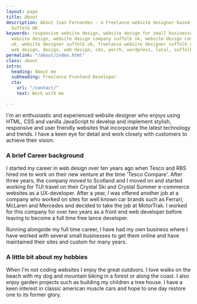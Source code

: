 ```yaml
---
layout: page
title: About
description: About Juan Fernandes - a Freelance website designer based in Woodbridge
  Suffolk UK
keywords: responsive website design, website design for small businesses, affordable
  website design, website design company suffolk uk, website design company woodbridge
  uk, website designer suffolk uk, freelance website designer suffolk uk, responsive
  web design, design, web design, cms, perch, wordpress, local, suffolk uk
permalink: "/about/index.html"
class: about
intro:
  heading: About me
  subheading: Freelance Frontend Developer
  cta:
    url: "/contact/"
    text: Work with me

---
```

I'm an enthusiastic and experienced website designer who enjoys using HTML, CSS and vanilla JavaScript to develop and implement stylish, responsive and user friendly websites that incorporate the latest technology and trends. I have a keen eye for detail and work closely with customers to achieve their vision.

### A brief Career background

I started my career in web design over ten years ago when Tesco and RBS hired me to work on their new venture at the time 'Tesco Compare'. After three years, the company moved to Scotland and I moved on and started working for TUI travel on their Crystal Ski and Crystal Summer e-commerce websites as a UX-developer. After a year, I was offered another job at a company who worked on sites for well known car brands such as Ferrari, McLaren and Mercedes and decided to take the job at MotorTrak. I worked for this company for over two years as a front end web developer before leaving to become a full time free lance developer.

Running alongside my full time career, I have had my own business where I have worked with several small businesses to get them online and have maintained their sites and custom for many years.

### A little bit about my hobbies

When I'm not coding websites I enjoy the great outdoors. I love walks on the beach with my dog and mountain biking in a forest or along the coast. I also enjoy garden projects such as building my children a tree house. I have a keen interest in classic american muscle cars and hope to one day restore one to its former glory.

